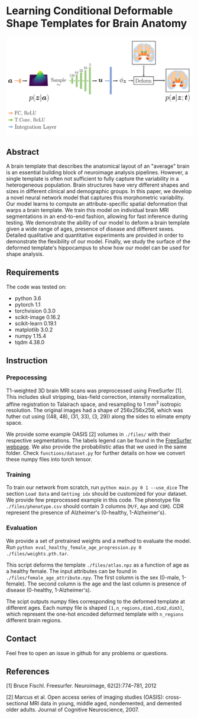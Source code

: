 # Learning Conditional Deformable Shape Templates for Brain Anatomy
<img src="files/architecture.png" width='800'>

## Abstract
A brain template that describes the anatomical layout of an "average" brain is an essential building block of neuroimage analysis pipelines. However, a single template is often not sufficient to fully capture the variability in a heterogeneous population. Brain structures have very different shapes and sizes in different clinical and demographic groups. In this paper, we develop a novel neural network model that captures this morphometric variability. Our model learns to compute an attribute-specific spatial deformation that warps a brain template. We train this model on individual brain MRI segmentations in an end-to-end fashion, allowing for fast inference during testing. We demonstrate the ability of our model to deform a brain template given a wide range of ages, presence of disease and different sexes. Detailed qualitative and quantitative experiments are provided in order to demonstrate the flexibility of our model. Finally, we study the surface of the deformed template's hippocampus to show how our model can be used for shape analysis. 

## Requirements
The code was tested on:
- python 3.6
- pytorch 1.1
- torchvision 0.3.0
- scikit-image 0.16.2
- scikit-learn 0.19.1
- matplotlib 3.0.2
- numpy 1.15.4
- tqdm 4.38.0

## Instruction

### Prepocessing 
T1-weighted 3D brain MRI scans was preprocessed using FreeSurfer [1]. This includes skull stripping, bias-field correction, intensity normalization, affine registration to Talairach space, and resampling to 1 mm<sup>3</sup> isotropic resolution. The original images had a shape of 256x256x256, which was futher cut using ((48, 48), (31, 33), (3, 29)) along the sides to elimate empty space. 

We provide some example OASIS [2] volumes in `./files/` with their respective segmentations. The labels legend can be found in the [FreeSurfer webpage](https://surfer.nmr.mgh.harvard.edu/fswiki/FsTutorial/AnatomicalROI/FreeSurferColorLUT). We also provide the probabilistic atlas that we used in the same folder. Check `functions/dataset.py` for further details on how we convert these numpy files into torch tensor. 

### Training
To train our network from scratch, run `python main.py 0 1 --use_dice`
The section `Load Data` and `Getting idx` should be customized for your dataset. We provide few preprocessed example in this code. 
The phenotype file `./files/phenotype.csv` should contain 3 columns (`M/F`, `Age` and `CDR`). CDR represent the presence of Alzheimer's (0-healthy, 1-Alzheimer's). 

### Evaluation
We provide a set of pretrained weights and a method to evaluate the model. Run `python eval_healthy_female_age_progression.py 0 ./files/weights.pth.tar`.  

This script deforms the template `./files/atlas.npz` as a function of age as a healthy female. The input attributes can be found in `./files/female_age_attribute.npy`. The first column is the sex (0-male, 1-female). The second column is the age and the last column is presence of disease (0-healthy, 1-Alzheimer's). 

The scipt outputs numpy files corresponding to the deformed template at different ages. Each numpy file is shaped `[1,n_regions,dim1,dim2,dim3]`, which represent the one-hot encoded deformed template with `n_regions` different brain regions. 

## Contact
Feel free to open an issue in github for any problems or questions.

## References
[1] Bruce Fischl. Freesurfer. Neuroimage, 62(2):774–781, 2012

[2] Marcus et al. Open access series of imaging studies (OASIS): cross-sectional MRI data
in young, middle aged, nondemented, and demented older adults. Journal of Cognitive
Neuroscience, 2007.
